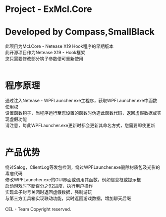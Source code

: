 # Project - ExMcl.Core
# Developed by Compass,SmallBlack
此项目为Mcl.Core - Netease X19 Hook程序的早期版本<br>
此开源项目作为Netease X19 - Hook框架<br>
您只需要修改部分钩子参数便可重新使用<br>
<br>
# 程序原理
通过注入Netease - WPFLauncher.exe主程序，获取WPFLauncher.exe中函数使用权<br>
设置函数钩子，当程序运行至您设置的函数时伪造此函数代码，返回虚假数据或实现虚假功能<br>
请注意，每此WPFLauncher.exe更新时都会更新其命名方式，您需要即使更新<br>
<br>
# 产品优势
绕过Salog，ClientLog等发包检测，绕过WPFLauncher.exe删除材质包及光影的毒瘤代码<br>
修改WPFLauncher.exe的GUI界面或调用其函数，例如信息框或提示框<br>
启动游戏时下断百分之92进度，执行用户操作<br>
实现盒子封号关闭时返回虚假数据，强制游玩<br>
与第三方工具箱实现联动功能，实时返回游戏数据，增加聊天后缀<br>
<br>
CEL - Team Copyright reserved.

